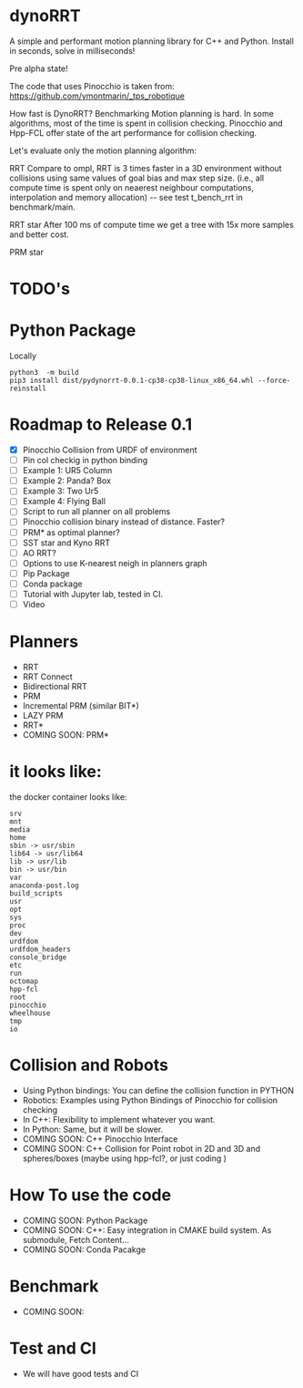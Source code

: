 # dynoRRT

A simple and performant motion planning library for C++ and Python.
Install in seconds, solve in milliseconds!

<!-- ROS free, OMPL free, MOVE-it free. -->

Pre alpha state!

The code that uses Pinocchio is taken from:
https://github.com/ymontmarin/_tps_robotique


How fast is DynoRRT?
Benchmarking Motion planning is hard. In some algorithms, most of the time is spent in collision checking. Pinocchio and Hpp-FCL offer state of the art performance for collision checking.


Let's evaluate only the motion planning algorithm:


RRT
Compare to ompl, RRT is 3 times faster in a 3D environment without collisions
using same values of goal bias and max step size.
(i.e., all compute time is spent only on neaerest neighbour computations, interpolation and memory allocation) -- see test t_bench_rrt in benchmark/main.

RRT star
After 100 ms of compute time we get a tree with 15x more samples and better cost.

PRM star


# TODO's


# Python Package

Locally

```
python3  -m build
pip3 install dist/pydynorrt-0.0.1-cp38-cp38-linux_x86_64.whl --force-reinstall
```




# Roadmap to Release 0.1

- [x] Pinocchio Collision from URDF of environment
- [ ] Pin col checkig in python binding
- [ ] Example 1: UR5 Column
- [ ] Example 2: Panda? Box
- [ ] Example 3: Two Ur5
- [ ] Example 4: Flying Ball
- [ ] Script to run all planner on all problems
- [ ] Pinocchio collision binary instead of distance. Faster?
- [ ] PRM* as optimal planner?
- [ ] SST star and Kyno RRT
- [ ] AO RRT?
- [ ] Options to use K-nearest neigh in planners graph
- [ ] Pip Package
- [ ] Conda package
- [ ] Tutorial with Jupyter lab, tested in CI.
- [ ] Video

# Planners

* RRT
* RRT Connect
* Bidirectional RRT
* PRM
* Incremental PRM (similar BIT\*)
* LAZY PRM
* RRT\*
* COMING SOON: PRM\*

# it looks like:

the docker container looks like:

```
srv
mnt
media
home
sbin -> usr/sbin
lib64 -> usr/lib64
lib -> usr/lib
bin -> usr/bin
var
anaconda-post.log
build_scripts
usr
opt
sys
proc
dev
urdfdom
urdfdom_headers
console_bridge
etc
run
octomap
hpp-fcl
root
pinocchio
wheelhouse
tmp
io
```




# Collision and Robots

* Using Python bindings: You can define the collision function in PYTHON
* Robotics: Examples using Python Bindings of Pinocchio for collision checking
* In C++: Flexibility to implement whatever you want.
* In Python: Same, but it will be slower.
* COMING SOON: C++ Pinocchio Interface
* COMING SOON: C++ Collision for Point robot in 2D and 3D and spheres/boxes (maybe using hpp-fcl?, or just coding )


# How To use the code

* COMING SOON: Python Package
* COMING SOON: C++: Easy integration in CMAKE build system. As submodule, Fetch Content...
* COMING SOON: Conda Pacakge

# Benchmark

* COMING SOON:

# Test and CI

* We will have good tests and CI
